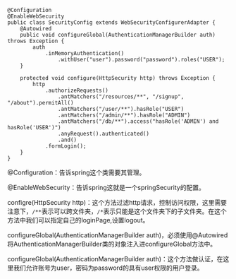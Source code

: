 	@Configuration
	@EnableWebSecurity
	public class SecurityConfig extends WebSecurityConfigurerAdapter {
		@Autowired
		public void configureGlobal(AuthenticationManagerBuilder auth) throws Exception {
			auth
				.inMemoryAuthentication()
					.withUser("user").password("password").roles("USER");
		}
		
		protected void configure(HttpSecurity http) throws Exception {
			http
				.authorizeRequests()                                                                
					.antMatchers("/resources/**", "/signup", "/about").permitAll()
					.antMatchers("/user/**").hasRole("USER")
					.antMatchers("/admin/**").hasRole("ADMIN")                                      
					.antMatchers("/db/**").access("hasRole('ADMIN') and hasRole('USER')")            
					.anyRequest().authenticated()                                                   
					.and()
				.formLogin();
		}
	}

@Configuration：告诉spring这个类需要其管理。

@EnableWebSecurity：告诉spring这就是一个springSecurity的配置。

configre(HttpSecurity http)：这个方法过滤http请求，控制访问权限，这里需要注意下，`/**`表示可以跨文件夹，`/*`表示只能是这个文件夹下的子文件夹。在这个方法中我们可以指定自己的loginPage,设置logout。

configureGlobal(AuthenticationManagerBuilder auth)，必须使用@Autowired将AuthenticationManagerBuilder类的对象注入进configureGlobal方法中。

configureGlobal(AuthenticationManagerBuilder auth)：这个方法做认证，在这里我们允许账号为user，密码为password的具有user权限的用户登录。
	
